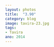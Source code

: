 ```yaml
---
layout: photos
title:  "3.90"
category: blog
image: tavira-23.jpg
tags:
- Tavira
ano: 2014
---
```




